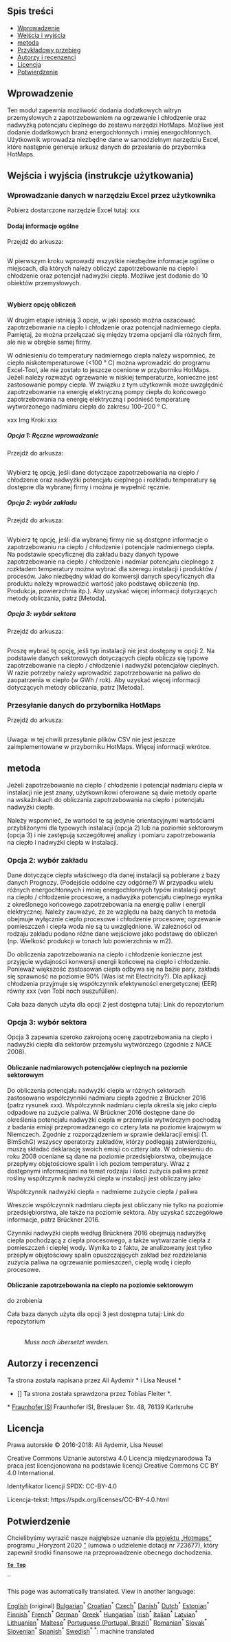 <h2> Spis treści </h2><ul><li> <a href="#introduction">Wprowadzenie</a> </li><li> <a href="#inputs-and-outputs">Wejścia i wyjścia</a> </li><li> <a href="#method">metoda</a> </li><li> <a href="#sample-run">Przykładowy przebieg</a> </li><li> <a href="#authors-and-reviewers">Autorzy i recenzenci</a> </li><li> <a href="#license">Licencja</a> </li><li> <a href="#acknowledgement">Potwierdzenie</a> </li></ul><h2> Wprowadzenie </h2><p> Ten moduł zapewnia możliwość dodania dodatkowych witryn przemysłowych z zapotrzebowaniem na ogrzewanie i chłodzenie oraz nadwyżką potencjału cieplnego do zestawu narzędzi HotMaps. Możliwe jest dodanie dodatkowych branż energochłonnych i mniej energochłonnych. Użytkownik wprowadza niezbędne dane w samodzielnym narzędziu Excel, które następnie generuje arkusz danych do przesłania do przybornika HotMaps. </p><h2> Wejścia i wyjścia (instrukcje użytkowania) </h2><h3> Wprowadzanie danych w narzędziu Excel przez użytkownika </h3><p> Pobierz dostarczone narzędzie Excel tutaj: xxx </p><h4> Dodaj informacje ogólne </h4><p> Przejdź do arkusza: <figure><img alt="" src="https://github.com/HotMaps/hotmaps_wiki/blob/master/Images/cm_add_industry_plant/General_information.PNG"/></figure></p><p> W pierwszym kroku wprowadź wszystkie niezbędne informacje ogólne o miejscach, dla których należy obliczyć zapotrzebowanie na ciepło i chłodzenie oraz potencjał nadwyżki ciepła. Możliwe jest dodanie do 10 obiektów przemysłowych. </p><figure><img alt="" src="https://github.com/HotMaps/hotmaps_wiki/blob/master/Images/cm_add_industry_plant/General_information_Box.PNG"/></figure><h4> Wybierz opcję obliczeń </h4><p> W drugim etapie istnieją 3 opcje, w jaki sposób można oszacować zapotrzebowanie na ciepło i chłodzenie oraz potencjał nadmiernego ciepła. Pamiętaj, że można przełączać się między trzema opcjami dla różnych firm, ale nie w obrębie samej firmy. </p><p> W odniesieniu do temperatury nadmiernego ciepła należy wspomnieć, że ciepło niskotemperaturowe (&lt;100 ° C) można wprowadzić do programu Excel-Tool, ale nie zostało to jeszcze ocenione w przyborniku HotMaps. Jeżeli należy rozważyć ogrzewanie w niskiej temperaturze, konieczne jest zastosowanie pompy ciepła. W związku z tym użytkownik może uwzględnić zapotrzebowanie na energię elektryczną pompy ciepła do końcowego zapotrzebowania na energię elektryczną i podnieść temperaturę wytworzonego nadmiaru ciepła do zakresu 100–200 ° C. </p><p> xxx Img Kroki xxx </p><h5> Opcja 1: Ręczne wprowadzanie </h5><p> Przejdź do arkusza: <figure><img alt="" src="https://github.com/HotMaps/hotmaps_wiki/blob/master/Images/cm_add_industry_plant/Option1.PNG"/></figure></p><p> Wybierz tę opcję, jeśli dane dotyczące zapotrzebowania na ciepło / chłodzenie oraz nadwyżki potencjału cieplnego i rozkładu temperatury są dostępne dla wybranej firmy i można je wypełnić ręcznie. </p><h5> Opcja 2: wybór zakładu </h5><p> Przejdź do arkusza: <figure><img alt="" src="https://github.com/HotMaps/hotmaps_wiki/blob/master/Images/cm_add_industry_plant/Option2.PNG"/></figure></p><p> Wybierz tę opcję, jeśli dla wybranej firmy nie są dostępne informacje o zapotrzebowaniu na ciepło / chłodzenie i potencjale nadmiernego ciepła. Na podstawie specyficznej dla zakładu bazy danych typowe zapotrzebowanie na ciepło / chłodzenie i nadmiar potencjału cieplnego z rozkładem temperatury można wybrać dla szeregu instalacji i produktów / procesów. Jako niezbędny wkład do konwersji danych specyficznych dla produktu należy wprowadzić wartość jako podstawę obliczenia (np. Produkcja, powierzchnia itp.). Aby uzyskać więcej informacji dotyczących metody obliczania, patrz [Metoda]. </p><h5> Opcja 3: wybór sektora </h5><p> Przejdź do arkusza: <figure><img alt="" src="https://github.com/HotMaps/hotmaps_wiki/blob/master/Images/cm_add_industry_plant/Option3.PNG"/></figure></p><p> Proszę wybrać tę opcję, jeśli typ instalacji nie jest dostępny w opcji 2. Na podstawie danych sektorowych dotyczących ciepła oblicza się typowe zapotrzebowanie na ciepło / chłodzenie i nadwyżki potencjałów cieplnych. W razie potrzeby należy wprowadzić zapotrzebowanie na paliwo do zaopatrzenia w ciepło (w GWh / rok). Aby uzyskać więcej informacji dotyczących metody obliczania, patrz [Metoda]. </p><h3> Przesyłanie danych do przybornika HotMaps </h3><p> Przejdź do arkusza: <figure><img alt="" src="https://github.com/HotMaps/hotmaps_wiki/blob/master/Images/cm_add_industry_plant/Data_Import.PNG"/></figure></p><p> Uwaga: w tej chwili przesyłanie plików CSV nie jest jeszcze zaimplementowane w przyborniku HotMaps. Więcej informacji wkrótce. </p><h2> metoda </h2><p> Jeżeli zapotrzebowanie na ciepło / chłodzenie i potencjał nadmiaru ciepła w instalacji nie jest znany, użytkownikowi oferowane są dwie metody oparte na wskaźnikach do obliczania zapotrzebowania na ciepło i potencjału nadwyżki ciepła. </p><p> Należy wspomnieć, że wartości te są jedynie orientacyjnymi wartościami przybliżonymi dla typowych instalacji (opcja 2) lub na poziomie sektorowym (opcja 3) i nie zastępują szczegółowej analizy i pomiaru zapotrzebowania na ciepło i nadwyżki ciepła w instalacji. </p><h3> Opcja 2: wybór zakładu </h3><p> Dane dotyczące ciepła właściwego dla danej instalacji są pobierane z bazy danych Prognozy. (Podejście oddolne czy odgórne?) W przypadku wielu różnych energochłonnych i mniej energochłonnych typów instalacji popyt na ciepło / chłodzenie procesowe, a nadwyżka potencjału cieplnego wynika z określonego końcowego zapotrzebowania na energię paliw i energii elektrycznej. Należy zauważyć, że ze względu na bazę danych ta metoda obejmuje wyłącznie ciepło procesowe i chłodzenie procesowe; ogrzewanie pomieszczeń i ciepła woda nie są tu uwzględnione. W zależności od rodzaju zakładu podano różne dane wejściowe jako podstawę do obliczeń (np. Wielkość produkcji w tonach lub powierzchnia w m2). </p><p> Do obliczenia zapotrzebowania na ciepło i chłodzenie konieczne jest przyjęcie wydajności konwersji energii końcowej na ciepło i chłodzenie. Ponieważ większość zastosowań ciepła odbywa się na bazie pary, zakłada się sprawność na poziomie 90% (Was ist mit Electricity?). Dla aplikacji chłodzenia przyjmuje się współczynnik efektywności energetycznej (EER) równy xxx (von Tobi noch auszufüllen). </p><p> Cała baza danych użyta dla opcji 2 jest dostępna tutaj: Link do repozytorium </p><h3> Opcja 3: wybór sektora </h3><p> Opcja 3 zapewnia szeroko zakrojoną ocenę zapotrzebowania na ciepło i nadwyżki ciepła dla sektorów przemysłu wytwórczego (zgodnie z NACE 2008). </p><h4> Obliczanie nadmiarowych potencjałów cieplnych na poziomie sektorowym </h4><p> Do obliczenia potencjału nadwyżki ciepła w różnych sektorach zastosowano współczynniki nadmiaru ciepła zgodnie z Brückner 2016 (patrz rysunek xxx). Współczynnik nadmiaru ciepła określa się jako ciepło odpadowe na zużycie paliwa. W Brückner 2016 dostępne dane do określenia potencjału nadwyżki ciepła w przemyśle wytwórczym pochodzą z badania emisji przeprowadzanego co cztery lata na poziomie krajowym w Niemczech. Zgodnie z rozporządzeniem w sprawie deklaracji emisji (1. BImSchG) wszyscy operatorzy zakładów, którzy podlegają zatwierdzeniu, muszą składać deklarację swoich emisji co cztery lata. W odniesieniu do roku 2008 oceniane są dane na poziomie przedsiębiorstwa, obejmujące przepływy objętościowe spalin i ich poziom temperatury. Wraz z dostępnymi informacjami na temat rodzaju i ilości zużycia paliwa przez rośliny współczynnik nadwyżki ciepła w instalacji jest obliczany jako </p><p> Współczynnik nadwyżki ciepła = nadmierne zużycie ciepła / paliwa </p><p> Wreszcie współczynnik nadmiaru ciepła jest obliczany nie tylko na poziomie przedsiębiorstwa, ale także na poziomie sektora. Aby uzyskać szczegółowe informacje, patrz Brückner 2016. </p><p> Czynniki nadwyżki ciepła według Brücknera 2016 obejmują nadwyżkę ciepła pochodzącą z ciepła procesowego, a także wytwarzanie ciepła z pomieszczeń i ciepłej wody. Wynika to z faktu, że analizowany jest tylko przepływ objętościowy spalin opuszczających zakład bez rozdzielania zużycia paliwa na ogrzewanie pomieszczeń, ciepłą wodę i ciepło procesowe. </p><h4> Obliczanie zapotrzebowania na ciepło na poziomie sektorowym </h4><p> do zrobienia </p><p> Cała baza danych użyta dla opcji 3 jest dostępna tutaj: Link do repozytorium </p><figure><img alt="" src="https://github.com/HotMaps/hotmaps_wiki/blob/master/Images/cm_add_industry_plant/Factors.PNG"/><figcaption> <i><br/> Muss noch übersetzt werden.</i> </figcaption></figure><h2> Autorzy i recenzenci </h2><p> Ta strona została napisana przez Ali Aydemir * i Lisa Neusel * </p><ul><li> [] Ta strona została sprawdzona przez Tobias Fleiter *. </li></ul><p> * <a href="https://isi.fraunhofer.de/">Fraunhofer ISI</a> Fraunhofer ISI, Breslauer Str. 48, 76139 Karlsruhe </p><h2> Licencja </h2><p> Prawa autorskie © 2016-2018: Ali Aydemir, Lisa Neusel </p><p> Creative Commons Uznanie autorstwa 4.0 Licencja międzynarodowa Ta praca jest licencjonowana na podstawie licencji Creative Commons CC BY 4.0 International. </p><p> Identyfikator licencji SPDX: CC-BY-4.0 </p><p> Licencja-tekst: https://spdx.org/licenses/CC-BY-4.0.html </p><h2> Potwierdzenie </h2><p> Chcielibyśmy wyrazić nasze najgłębsze uznanie dla <a href="https://www.hotmaps-project.eu">projektu „Hotmaps”</a> programu „Horyzont 2020 <a href="https://www.hotmaps-project.eu">”</a> (umowa o udzielenie dotacji nr 723677), który zapewnił środki finansowe na przeprowadzenie obecnego dochodzenia. </p><p><ins> <code><strong><a href="#table-of-contents">To Top</a></strong></code> </ins> </p><p> `` </p>

This page was automatically translated. View in another language:

[English](en-CM-Add-industry-plant) (original) [Bulgarian](bg-CM-Add-industry-plant)<sup>\*</sup> [Croatian](hr-CM-Add-industry-plant)<sup>\*</sup> [Czech](cs-CM-Add-industry-plant)<sup>\*</sup> [Danish](da-CM-Add-industry-plant)<sup>\*</sup> [Dutch](nl-CM-Add-industry-plant)<sup>\*</sup> [Estonian](et-CM-Add-industry-plant)<sup>\*</sup> [Finnish](fi-CM-Add-industry-plant)<sup>\*</sup> [French](fr-CM-Add-industry-plant)<sup>\*</sup> [German](de-CM-Add-industry-plant)<sup>\*</sup> [Greek](el-CM-Add-industry-plant)<sup>\*</sup> [Hungarian](hu-CM-Add-industry-plant)<sup>\*</sup> [Irish](ga-CM-Add-industry-plant)<sup>\*</sup> [Italian](it-CM-Add-industry-plant)<sup>\*</sup> [Latvian](lv-CM-Add-industry-plant)<sup>\*</sup> [Lithuanian](lt-CM-Add-industry-plant)<sup>\*</sup> [Maltese](mt-CM-Add-industry-plant)<sup>\*</sup>  [Portuguese (Portugal, Brazil)](pt-CM-Add-industry-plant)<sup>\*</sup> [Romanian](ro-CM-Add-industry-plant)<sup>\*</sup> [Slovak](sk-CM-Add-industry-plant)<sup>\*</sup> [Slovenian](sl-CM-Add-industry-plant)<sup>\*</sup> [Spanish](es-CM-Add-industry-plant)<sup>\*</sup> [Swedish](sv-CM-Add-industry-plant)<sup>\*</sup>
<sup>\*</sup>: machine translated
